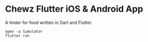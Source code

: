 # Chewz Flutter iOS & Android App

A tinder for food written in Dart and Flutter.

```
open -a Simulator
flutter run
```
